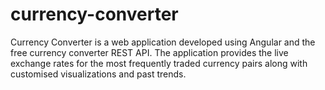 # currency-converter
Currency Converter is a web application developed using Angular and the free currency converter REST API.  The application provides the live exchange rates for the most frequently traded currency pairs along with customised visualizations and past trends.
